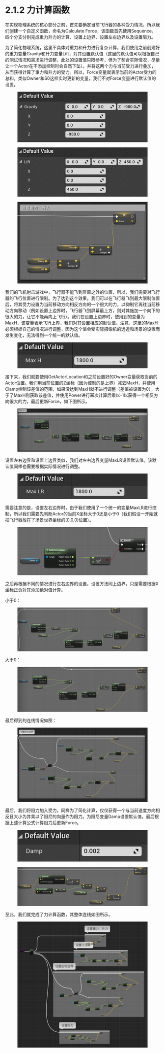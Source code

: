 # 2.1.2 力计算函数

在实现物理系统的核心部分之前，首先要确定当前飞行器的各种受力情况。所以我们创建一个自定义函数，命名为Calculate Force，该函数首先使用Sequence，四个分支分别完成重力升力的计算、设置上边界、设置左右边界以及设置阻力。

为了简化物理系统，这里不具体对重力和升力进行复杂计算，我们使用之前创建好的重力变量Gravity和升力变量Lift，对其设置默认值（这里的默认值可以根据自己的测试情况和需求进行调整，此处的设置值只限参考，但为了契合实际情况，尽量让一个Actor在不添加控制时会自然下坠）。并将这两个力与当前受力进行叠加，从而获得计算了重力和升力的受力。所以，Force变量就表示当前的Actor受力的总和，类似Owner和S0这样实时更新的变量，我们不对Force变量进行默认值的设置。

<figure><img src="../../../.gitbook/assets/image (42).png" alt=""><figcaption></figcaption></figure>

<figure><img src="../../../.gitbook/assets/image (14).png" alt=""><figcaption></figcaption></figure>

<figure><img src="../../../.gitbook/assets/image (57).png" alt=""><figcaption></figcaption></figure>

我们的飞机射击游戏中，飞行器不能飞到屏幕之外的位置，所以，我们需要对飞行器的飞行位置进行限制。为了达到这个效果，我们可以在飞行器飞到最大限制位置后，将其受力设置为当前移动方向相反方向的一个很大的力，以抑制它再往当前移动方向移动（例如设置上边界时，飞行器飞到屏幕最上方，则对其施加一个向下的很大的力，让它不能再向上飞行）。我们在设置上边界时，使用到的变量为MaxH，该变量表示飞行上界，我们对其设置相应的默认值，注意，这里的MaxH必须根据自己的情况进行调整，因为这个值会受实际摄像机的远近和场景的设置而发生变化，无法得到一个统一的默认值。

<figure><img src="../../../.gitbook/assets/image (47).png" alt=""><figcaption></figcaption></figure>

接下来，我们就要使用GetActorLocation和之前设置好的Owner变量获取当前的Actor位置。我们用当前位置的Z坐标（因为控制的是上界）减去MaxH，并使用Clamp控制该差值的范围，如果没达到MaxH就不进行调整（差值被设置为0），大于了MaxH则获取该差值，并使用Power进行幂次计算后乘以-1以获得一个相反方向很大的力，最后更新Force，如下图所示。

<figure><img src="../../../.gitbook/assets/image (237).png" alt=""><figcaption></figcaption></figure>

设置左右边界和设置上边界类似，我们对左右边界变量MaxLR设置默认值。该默认值同样也需要根据实际情况进行调整。

<figure><img src="../../../.gitbook/assets/image (33).png" alt=""><figcaption></figcaption></figure>

需要注意的是，设置左右边界时，由于我们使用了一个统一的变量MaxLR进行控制，所以我们需要先判断Actor的当前X坐标大于0还是小于0（我们假设一开始就把飞行器放在了场景世界坐标的(0,0,0)位置）。

<figure><img src="../../../.gitbook/assets/image (73).png" alt=""><figcaption></figcaption></figure>

之后再根据不同的情况进行左右边界的设置，设置方法同上边界，只是需要根据X坐标正负对其添加绝对值计算。

小于0：

<figure><img src="../../../.gitbook/assets/image (29).png" alt=""><figcaption></figcaption></figure>

大于0：

<figure><img src="../../../.gitbook/assets/image (190).png" alt=""><figcaption></figcaption></figure>

最后得到的连线情况如图：

<figure><img src="../../../.gitbook/assets/image (254).png" alt=""><figcaption></figcaption></figure>

最后，我们将阻力加入受力，同样为了简化计算，仅仅获得一个与当前速度方向相反且大小为并乘以了阻尼的向量作为阻力。为阻尼变量Damp设置默认值，最后根据上述计算公式计算阻力后更新Force。

<figure><img src="../../../.gitbook/assets/image (28).png" alt=""><figcaption></figcaption></figure>

<figure><img src="../../../.gitbook/assets/image (36).png" alt=""><figcaption></figcaption></figure>

至此，我们就完成了力计算函数，其整体连线如图所示。

<figure><img src="../../../.gitbook/assets/image (13).png" alt=""><figcaption></figcaption></figure>
